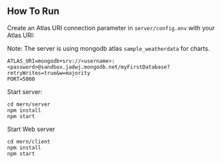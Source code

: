 ## How To Run
Create an Atlas URI connection parameter in `server/config.env` with your Atlas URI:

Note: The server is using mongodb atlas `sample_weatherdata` for charts.

```
ATLAS_URI=mongodb+srv://<username>:<password>@sandbox.jadwj.mongodb.net/myFirstDatabase?retryWrites=true&w=majority
PORT=5000
```

Start server:
```
cd mern/server
npm install
npm start
```

Start Web server
```
cd mern/client
npm install
npm start
```
